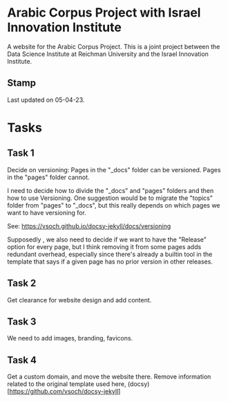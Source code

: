 # Arabic Corpus Project with Israel Innovation Institute
A website for the Arabic Corpus Project.
This is a joint project between the Data Science Institute at Reichman University and the Israel Innovation Institute.

## Stamp
Last updated on 05-04-23.

# Tasks
## Task 1
Decide on versioning: Pages in the "_docs" folder can be versioned. Pages in the "pages" folder cannot.

I need to decide how to divide the "_docs" and "pages" folders and then how to use Versioning. One suggestion would be to migrate the "topics" folder from "pages" to "_docs", but this really depends on which pages we want to have versioning for.

See: https://vsoch.github.io/docsy-jekyll/docs/versioning

Supposedly , we also need to decide if we want to have the "Release" option for every page, but I think removing it from some pages adds redundant overhead, especially since there's already a builtin tool in the template that says if a given page has no prior version in other releases.

## Task 2
Get clearance for website design and add content.

## Task 3
We need to add images, branding, favicons.

## Task 4
Get a custom domain, and move the website there. Remove information related to the original template used here, (docsy)[https://github.com/vsoch/docsy-jekyll]
